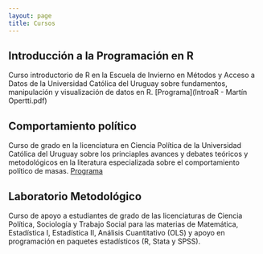 ```yaml
---
layout: page
title: Cursos
---
```


## Introducción a la Programación en R

Curso introductorio de R en la Escuela de Invierno en Métodos y Acceso a Datos de la Universidad Católica del Uruguay sobre fundamentos, manipulación y visualización de datos en R. [Programa](IntroaR - Martín Opertti.pdf)

## Comportamiento político

Curso de grado en la licenciatura en Ciencia Política de la Universidad Católica del Uruguay sobre los princiaples avances y debates teóricos y metodológicos en la literatura especializada sobre el comportamiento político de masas. [Programa](programa.pdf)

## Laboratorio Metodológico

Curso de apoyo a estudiantes de grado de las licenciaturas de Ciencia Política, Sociología y Trabajo Social para las materias de Matemática, Estadística I, Estadística II, Análisis Cuantitativo (OLS) y apoyo en programación en paquetes estadísticos (R, Stata y SPSS).
